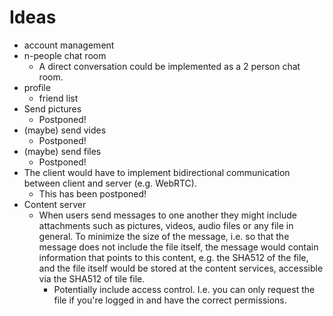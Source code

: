 # Ideas

* account management
* n-people chat room
	* A direct conversation could be implemented as a 2 person chat room.
* profile
	* friend list
* Send pictures
	* Postponed!
* (maybe) send vides
	* Postponed!
* (maybe) send files
	* Postponed!
* The client would have to implement bidirectional communication between client and server (e.g. WebRTC).
	* This has been postponed!
* Content server
	* When users send messages to one another they might include attachments such as pictures, videos, audio files or any file in general.  To minimize the size of the message, i.e. so that the message does not include the file itself, the message would contain information that points to this content, e.g. the SHA512 of the file, and the file itself would be stored at the content services, accessible via the SHA512 of tile file.
		* Potentially include access control.  I.e. you can only request the file if you're logged in and have the correct permissions.
